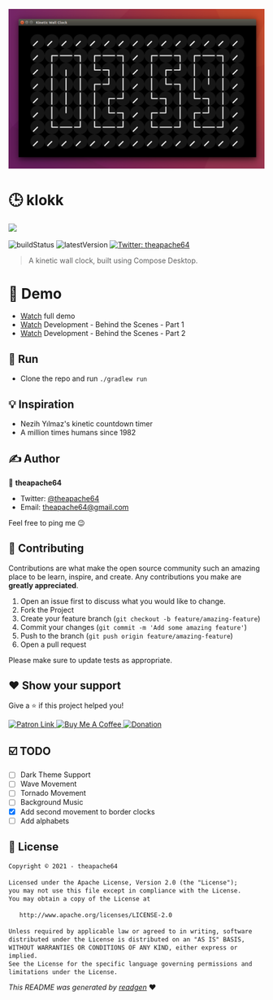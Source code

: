 ![](screenshot.png)

# 🕒 klokk

![](demo.gif)

![buildStatus](https://img.shields.io/github/workflow/status/theapache64/kinetic-wall-clock/Java%20CI%20with%20Gradle?style=plastic)
![latestVersion](https://img.shields.io/github/v/release/theapache64/kinetic-wall-clock)
<a href="https://twitter.com/theapache64" target="_blank">
<img alt="Twitter: theapache64" src="https://img.shields.io/twitter/follow/theapache64.svg?style=social" />
</a>

> A kinetic wall clock, built using Compose Desktop.

# 🔮 Demo

- [Watch](https://youtu.be/ECNfa3L4U6s) full demo
- [Watch](https://www.youtube.com/watch?v=lTsZOs_PkbM) Development - Behind the Scenes - Part 1
- [Watch](https://www.youtube.com/watch?v=ejp9850FWy8) Development - Behind the Scenes - Part 2

## 🏃 Run

- Clone the repo and run `./gradlew run`

## 💡 Inspiration

- Nezih Yılmaz's kinetic countdown timer
- A million times humans since 1982

## ✍️ Author

👤 **theapache64**

* Twitter: <a href="https://twitter.com/theapache64" target="_blank">@theapache64</a>
* Email: theapache64@gmail.com

Feel free to ping me 😉

## 🤝 Contributing

Contributions are what make the open source community such an amazing place to be learn, inspire, and create. Any
contributions you make are **greatly appreciated**.

1. Open an issue first to discuss what you would like to change.
1. Fork the Project
1. Create your feature branch (`git checkout -b feature/amazing-feature`)
1. Commit your changes (`git commit -m 'Add some amazing feature'`)
1. Push to the branch (`git push origin feature/amazing-feature`)
1. Open a pull request

Please make sure to update tests as appropriate.

## ❤ Show your support

Give a ⭐️ if this project helped you!

<a href="https://www.patreon.com/theapache64">
  <img alt="Patron Link" src="https://c5.patreon.com/external/logo/become_a_patron_button@2x.png" width="160"/>
</a>

<a href="https://www.buymeacoffee.com/theapache64" target="_blank">
    <img src="https://cdn.buymeacoffee.com/buttons/v2/default-yellow.png" alt="Buy Me A Coffee" width="160">
</a>

<a href="https://www.paypal.me/theapache64" target="_blank">
    <img src="https://www.paypalobjects.com/en_US/i/btn/btn_donateCC_LG.gif" alt="Donation" width="160">
</a>

## ☑️ TODO

- [ ] Dark Theme Support
- [ ] Wave Movement
- [ ] Tornado Movement
- [ ] Background Music
- [x] Add second movement to border clocks
- [ ] Add alphabets

## 📝 License

```
Copyright © 2021 - theapache64

Licensed under the Apache License, Version 2.0 (the "License");
you may not use this file except in compliance with the License.
You may obtain a copy of the License at

   http://www.apache.org/licenses/LICENSE-2.0

Unless required by applicable law or agreed to in writing, software
distributed under the License is distributed on an "AS IS" BASIS,
WITHOUT WARRANTIES OR CONDITIONS OF ANY KIND, either express or implied.
See the License for the specific language governing permissions and
limitations under the License.
```

_This README was generated by [readgen](https://github.com/theapache64/readgen)_ ❤
